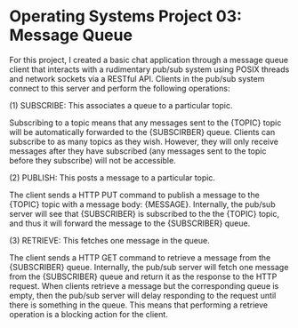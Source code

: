 # Operating Systems Project 03: Message Queue

For this project, I created a basic chat application through a message queue client that interacts with a rudimentary pub/sub system using POSIX threads and network sockets via a RESTful API. Clients in the pub/sub system connect to this server and perform the following operations:

(1) SUBSCRIBE: This associates a queue to a particular topic.

Subscribing to a topic means that any messages sent to the {TOPIC} topic will be automatically forwarded to the {SUBSCIRBER} queue. Clients can subscribe to as many topics as they wish. However, they will only receive messages after they have subscribed (any messages sent to the topic before they subscribe) will not be accessible.

(2) PUBLISH: This posts a message to a particular topic.

The client sends a HTTP PUT command to publish a message to the {TOPIC} topic with a message body: {MESSAGE}. Internally, the pub/sub server will see that {SUBSCRIBER} is subscribed to the the {TOPIC} topic, and thus it will forward the message to the {SUBSCRIBER} queue.

(3) RETRIEVE: This fetches one message in the queue.

The client sends a HTTP GET command to retrieve a message from the {SUBSCRIBER} queue. Internally, the pub/sub server will fetch one message from the {SUBSCRIBER} queue and return it as the response to the HTTP request. When clients retrieve a message but the corresponding queue is empty, then the pub/sub server will delay responding to the request until there is something in the queue. This means that performing a retrieve operation is a blocking action for the client.
